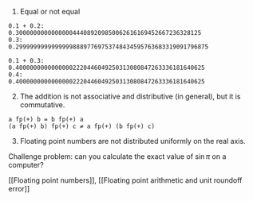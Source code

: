 1. Equal or not equal

```
0.1 + 0.2:
0.3000000000000000444089209850062616169452667236328125
0.3:
0.299999999999999988897769753748434595763683319091796875

0.1 + 0.3:
0.40000000000000002220446049250313080847263336181640625
0.4:
0.40000000000000002220446049250313080847263336181640625
```

2. The addition is not associative and distributive (in general), but it is commutative.

```
a fp(+) b = b fp(+) a
(a fp(+) b) fp(+) c ≠ a fp(+) (b fp(+) c)
```

3. Floating point numbers are not distributed uniformly on the real axis.

Challenge problem: can you calculate the exact value of $\sin \pi$ on a computer?

[[Floating point numbers]], [[Floating point arithmetic and unit roundoff error]]